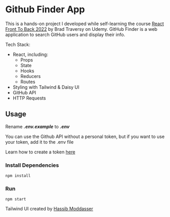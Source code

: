 # Github Finder App

This is a hands-on project I developed while self-learning the course [React Front To Back 2022](https://www.udemy.com/course/react-front-to-back-2022/) by Brad Traversy on Udemy.
GitHub Finder is a web application to search GitHub users and display their info.

Tech Stack:
- React, 
  including:
  - Props
  - State
  - Hooks
  - Reducers
  - Routes
- Styling with Tailwind & Daisy UI
- GitHub API
- HTTP Requests

## Usage

Rename **_.env.example_** to **_.env_**

You can use the Github API without a personal token, but if you want to use your token, add it to the .env file

Learn how to create a token [here](https://docs.github.com/en/authentication/keeping-your-account-and-data-secure/creating-a-personal-access-token)

### Install Dependencies

```
npm install
```

### Run

```
npm start
```

Tailwind UI created by [Hassib Moddasser](https://twitter.com/hassibmoddasser)
